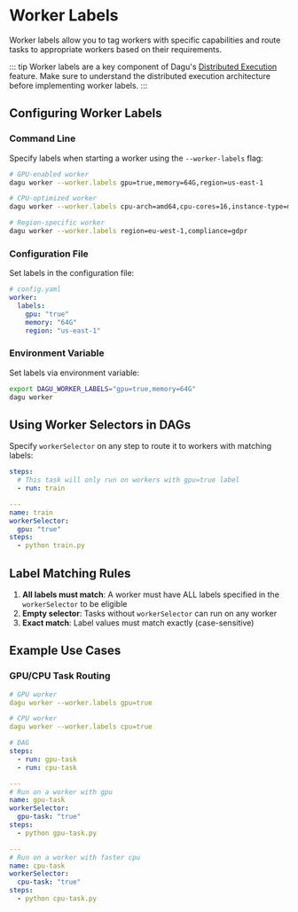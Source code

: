 # Worker Labels

Worker labels allow you to tag workers with specific capabilities and route tasks to appropriate workers based on their requirements.

::: tip
Worker labels are a key component of Dagu's [Distributed Execution](/features/distributed-execution) feature. Make sure to understand the distributed execution architecture before implementing worker labels.
:::

## Configuring Worker Labels

### Command Line

Specify labels when starting a worker using the `--worker-labels` flag:

```bash
# GPU-enabled worker
dagu worker --worker.labels gpu=true,memory=64G,region=us-east-1

# CPU-optimized worker  
dagu worker --worker.labels cpu-arch=amd64,cpu-cores=16,instance-type=m5.large

# Region-specific worker
dagu worker --worker.labels region=eu-west-1,compliance=gdpr
```

### Configuration File

Set labels in the configuration file:

```yaml
# config.yaml
worker:
  labels:
    gpu: "true"
    memory: "64G"
    region: "us-east-1"
```

### Environment Variable

Set labels via environment variable:

```bash
export DAGU_WORKER_LABELS="gpu=true,memory=64G"
dagu worker
```

## Using Worker Selectors in DAGs

Specify `workerSelector` on any step to route it to workers with matching labels:

```yaml
steps:
  # This task will only run on workers with gpu=true label
  - run: train

---
name: train
workerSelector:
  gpu: "true"
steps:
  - python train.py

```

## Label Matching Rules

1. **All labels must match**: A worker must have ALL labels specified in the `workerSelector` to be eligible
2. **Empty selector**: Tasks without `workerSelector` can run on any worker
3. **Exact match**: Label values must match exactly (case-sensitive)

## Example Use Cases

### GPU/CPU Task Routing
```yaml
# GPU worker
dagu worker --worker.labels gpu=true

# CPU worker  
dagu worker --worker.labels cpu=true

# DAG
steps:
  - run: gpu-task
  - run: cpu-task

---
# Run on a worker with gpu
name: gpu-task
workerSelector:
  gpu-task: "true"
steps:
  - python gpu-task.py

---
# Run on a worker with faster cpu
name: cpu-task
workerSelector:
  cpu-task: "true"
steps:
  - python cpu-task.py
```
